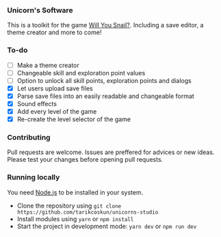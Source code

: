 ### Unicorn's Software

This is a toolkit for the game [Will You Snail?](https://store.steampowered.com/app/1115050/Will_You_Snail). Including a save editor, a theme creator and more to come!

### To-do

- [ ] Make a theme creator
- [ ] Changeable skill and exploration point values
- [ ] Option to unlock all skill points, exploration points and dialogs
- [x] Let users upload save files
- [x] Parse save files into an easily readable and changeable format
- [x] Sound effects
- [x] Add every level of the game
- [x] Re-create the level selector of the game

### Contributing

Pull requests are welcome. Issues are preffered for advices or new ideas. Please test your changes before opening pull requests.

### Running locally

You need [Node.js](https://nodejs.org/en/download) to be installed in your system.

- Clone the repository using `git clone https://github.com/tarikcoskun/unicorns-studio`
- Install modules using `yarn` or `npm install`
- Start the project in development mode: `yarn dev` or `npm run dev`